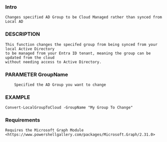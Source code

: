 ### Intro
    Changes specified AD Group to be Cloud Managed rather than synced from Local AD

### DESCRIPTION
    This function changes the specifed group from being synced from your local Active Directory
    to be managed from your Entra ID tenant, meaning the group can be updated from the cloud 
    without needing access to Active Directory.

### PARAMETER GroupName
        Specified the AD Group you want to change
       
### EXAMPLE
    Convert-LocalGroupToCloud -GroupName "My Group To Change"

### Requirements
    Requires the Microsoft Graph Module
    <https://www.powershellgallery.com/packages/Microsoft.Graph/2.31.0> 

